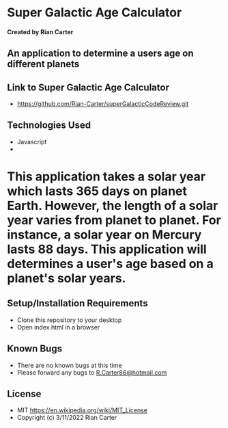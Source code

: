 # Super Galactic Age Calculator

#### Created by Rian Carter

## An application to determine a users age on different planets

## Link to Super Galactic Age Calculator

* https://github.com/Rian-Carter/superGalacticCodeReview.git

## Technologies Used

* Javascript
* 

# This application takes a solar year which lasts 365 days on planet Earth. However, the length of a solar year varies from planet to planet. For instance, a solar year on Mercury lasts 88 days. This application will determines a user's age based on a planet's solar years.

## Setup/Installation Requirements

* Clone this repository to your desktop
* Open index.html in a browser

## Known Bugs

* There are no known bugs at this time
* Please forward any bugs to R.Carter86@hotmail.com

## License

* MIT https://en.wikipedia.org/wiki/MIT_License
* Copyright (c) 3/11/2022 Rian Carter